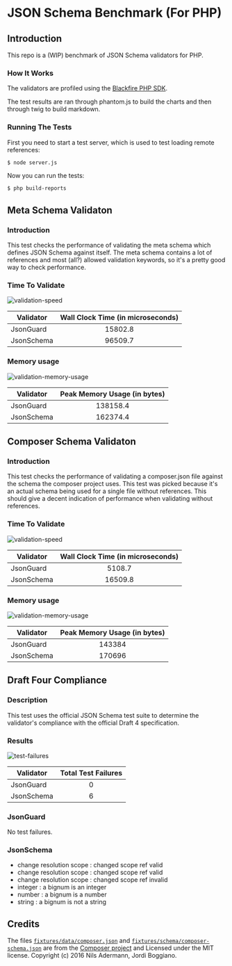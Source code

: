 # JSON Schema Benchmark (For PHP)

## Introduction

This repo is a (WIP) benchmark of JSON Schema validators for PHP.

### How It Works

The validators are profiled using the [Blackfire PHP SDK](https://blackfire.io/docs/reference-guide/php-sdk).

The test results are ran through phantom.js to build the charts and then through twig to build markdown.

### Running The Tests

First you need to start a test server, which is used to test loading remote references:

```bash
$ node server.js
```

Now you can run the tests:

```bash
$ php build-reports
```


## Meta Schema Validaton

### Introduction

This test checks the performance of validating the meta schema which defines JSON Schema against itself.  The meta schema contains a lot of references and most (all?) allowed validation keywords, so it's a pretty good way to check performance.

### Time To Validate

![validation-speed](/reports/validating-the-meta-schema-wt.png)

| Validator | Wall Clock Time (in microseconds) |
|-----------|:---------------------------------:|
| JsonGuard | 15802.8 |
| JsonSchema | 96509.7 |

### Memory usage

![validation-memory-usage](/reports/validating-the-meta-schema-pmu.png)

| Validator | Peak Memory Usage (in bytes) |
|-----------|:----------------------------:|
| JsonGuard | 138158.4 |
| JsonSchema | 162374.4 |

## Composer Schema Validaton

### Introduction

This test checks the performance of validating a composer.json file against the schema the composer project uses.  This test was picked because it's an actual schema being used for a single file without references.  This should give a decent indication of performance when validating without references.

### Time To Validate

![validation-speed](/reports/validating-composer-wt.png)

| Validator | Wall Clock Time (in microseconds) |
|-----------|:---------------------------------:|
| JsonGuard | 5108.7 |
| JsonSchema | 16509.8 |

### Memory usage

![validation-memory-usage](/reports/validating-composer-pmu.png)

| Validator | Peak Memory Usage (in bytes) |
|-----------|:----------------------------:|
| JsonGuard | 143384 |
| JsonSchema | 170696 |

## Draft Four Compliance

### Description

This test uses the official JSON Schema test suite to determine the validator's compliance with the official Draft 4 specification.

### Results

![test-failures](/reports/draft-four-compliance-failures.png)

| Validator | Total Test Failures |
|-----------|:---------------------------------:|
| JsonGuard | 0 |
| JsonSchema | 6 |


### JsonGuard

No test failures.

### JsonSchema

* change resolution scope : changed scope ref valid
* change resolution scope : changed scope ref valid
* change resolution scope : changed scope ref invalid
* integer : a bignum is an integer
* number : a bignum is a number
* string : a bignum is not a string


## Credits

The files [`fixtures/data/composer.json`](fixtures/data/composer.json) and [`fixtures/schema/composer-schema.json`](fixtures/schema/composer-schema.json) are from the [Composer project](https://github.com/composer/composer) and Licensed under the MIT license.  Copyright (c) 2016 Nils Adermann, Jordi Boggiano.
